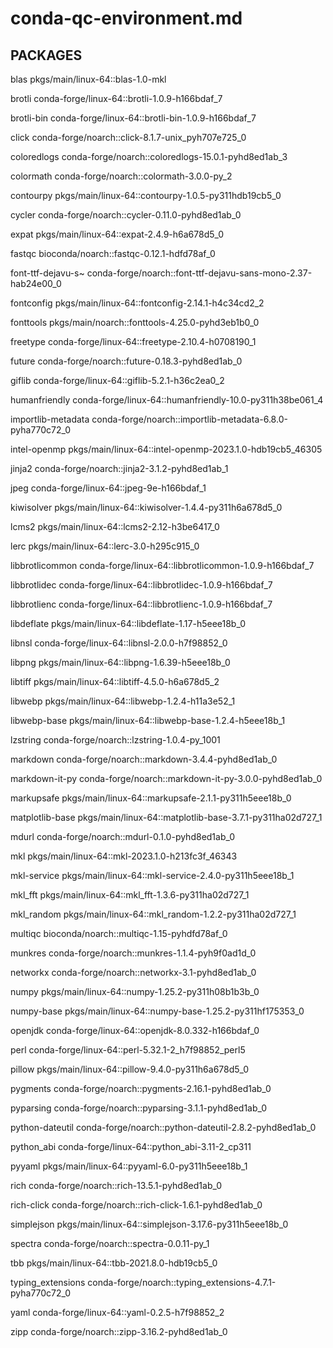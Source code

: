 # conda-qc-environment.md
## PACKAGES

 blas               pkgs/main/linux-64::blas-1.0-mkl
 

  brotli             conda-forge/linux-64::brotli-1.0.9-h166bdaf_7

  
  brotli-bin         conda-forge/linux-64::brotli-bin-1.0.9-h166bdaf_7

  
  click              conda-forge/noarch::click-8.1.7-unix_pyh707e725_0

  
  coloredlogs        conda-forge/noarch::coloredlogs-15.0.1-pyhd8ed1ab_3

  
  colormath          conda-forge/noarch::colormath-3.0.0-py_2

  
  contourpy          pkgs/main/linux-64::contourpy-1.0.5-py311hdb19cb5_0

  
  cycler             conda-forge/noarch::cycler-0.11.0-pyhd8ed1ab_0

  
  expat              pkgs/main/linux-64::expat-2.4.9-h6a678d5_0

  
  fastqc             bioconda/noarch::fastqc-0.12.1-hdfd78af_0

  
  font-ttf-dejavu-s~ conda-forge/noarch::font-ttf-dejavu-sans-mono-2.37-hab24e00_0

  
  fontconfig         pkgs/main/linux-64::fontconfig-2.14.1-h4c34cd2_2

  
  fonttools          pkgs/main/noarch::fonttools-4.25.0-pyhd3eb1b0_0

  
  freetype           conda-forge/linux-64::freetype-2.10.4-h0708190_1

  
  future             conda-forge/noarch::future-0.18.3-pyhd8ed1ab_0

  
  giflib             conda-forge/linux-64::giflib-5.2.1-h36c2ea0_2

  
  humanfriendly      conda-forge/linux-64::humanfriendly-10.0-py311h38be061_4

  
  importlib-metadata conda-forge/noarch::importlib-metadata-6.8.0-pyha770c72_0

  
  intel-openmp       pkgs/main/linux-64::intel-openmp-2023.1.0-hdb19cb5_46305

  
  jinja2             conda-forge/noarch::jinja2-3.1.2-pyhd8ed1ab_1

  
  jpeg               conda-forge/linux-64::jpeg-9e-h166bdaf_1

  
  kiwisolver         pkgs/main/linux-64::kiwisolver-1.4.4-py311h6a678d5_0

  
  lcms2              pkgs/main/linux-64::lcms2-2.12-h3be6417_0

  
  lerc               pkgs/main/linux-64::lerc-3.0-h295c915_0

  
  libbrotlicommon    conda-forge/linux-64::libbrotlicommon-1.0.9-h166bdaf_7

  
  libbrotlidec       conda-forge/linux-64::libbrotlidec-1.0.9-h166bdaf_7

  
  libbrotlienc       conda-forge/linux-64::libbrotlienc-1.0.9-h166bdaf_7

  
  libdeflate         pkgs/main/linux-64::libdeflate-1.17-h5eee18b_0

  
  libnsl             conda-forge/linux-64::libnsl-2.0.0-h7f98852_0

  
  libpng             pkgs/main/linux-64::libpng-1.6.39-h5eee18b_0

  
  libtiff            pkgs/main/linux-64::libtiff-4.5.0-h6a678d5_2

  
  libwebp            pkgs/main/linux-64::libwebp-1.2.4-h11a3e52_1

  
  libwebp-base       pkgs/main/linux-64::libwebp-base-1.2.4-h5eee18b_1

  
  lzstring           conda-forge/noarch::lzstring-1.0.4-py_1001

  
  markdown           conda-forge/noarch::markdown-3.4.4-pyhd8ed1ab_0

  
  markdown-it-py     conda-forge/noarch::markdown-it-py-3.0.0-pyhd8ed1ab_0

  
  markupsafe         pkgs/main/linux-64::markupsafe-2.1.1-py311h5eee18b_0

  
  matplotlib-base    pkgs/main/linux-64::matplotlib-base-3.7.1-py311ha02d727_1

  
  mdurl              conda-forge/noarch::mdurl-0.1.0-pyhd8ed1ab_0

  
  mkl                pkgs/main/linux-64::mkl-2023.1.0-h213fc3f_46343

  
  mkl-service        pkgs/main/linux-64::mkl-service-2.4.0-py311h5eee18b_1

  
  mkl_fft            pkgs/main/linux-64::mkl_fft-1.3.6-py311ha02d727_1

  
  mkl_random         pkgs/main/linux-64::mkl_random-1.2.2-py311ha02d727_1


  multiqc            bioconda/noarch::multiqc-1.15-pyhdfd78af_0

  
  munkres            conda-forge/noarch::munkres-1.1.4-pyh9f0ad1d_0

  
  networkx           conda-forge/noarch::networkx-3.1-pyhd8ed1ab_0

  
  numpy              pkgs/main/linux-64::numpy-1.25.2-py311h08b1b3b_0

  
  numpy-base         pkgs/main/linux-64::numpy-base-1.25.2-py311hf175353_0

  
  openjdk            conda-forge/linux-64::openjdk-8.0.332-h166bdaf_0

  
  perl               conda-forge/linux-64::perl-5.32.1-2_h7f98852_perl5

  
  pillow             pkgs/main/linux-64::pillow-9.4.0-py311h6a678d5_0

  
  pygments           conda-forge/noarch::pygments-2.16.1-pyhd8ed1ab_0

  
  pyparsing          conda-forge/noarch::pyparsing-3.1.1-pyhd8ed1ab_0

  
  python-dateutil    conda-forge/noarch::python-dateutil-2.8.2-pyhd8ed1ab_0

  
  python_abi         conda-forge/linux-64::python_abi-3.11-2_cp311

  
  pyyaml             pkgs/main/linux-64::pyyaml-6.0-py311h5eee18b_1

  
  rich               conda-forge/noarch::rich-13.5.1-pyhd8ed1ab_0

  
  rich-click         conda-forge/noarch::rich-click-1.6.1-pyhd8ed1ab_0

  
  simplejson         pkgs/main/linux-64::simplejson-3.17.6-py311h5eee18b_0

  
  spectra            conda-forge/noarch::spectra-0.0.11-py_1

  
  tbb                pkgs/main/linux-64::tbb-2021.8.0-hdb19cb5_0

  
  typing_extensions  conda-forge/noarch::typing_extensions-4.7.1-pyha770c72_0

  
  yaml               conda-forge/linux-64::yaml-0.2.5-h7f98852_2

  
  zipp               conda-forge/noarch::zipp-3.16.2-pyhd8ed1ab_0

